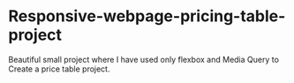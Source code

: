 # Responsive-webpage-pricing-table-project
Beautiful small project where I have used only flexbox and Media Query to Create a price table project. 
